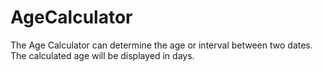 # AgeCalculator
The Age Calculator can determine the age or interval between two dates. The calculated age will be displayed in days.
